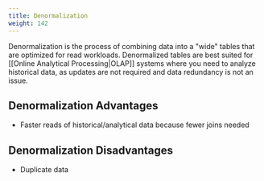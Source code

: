 ```yaml
---
title: Denormalization
weight: 142
---
```



Denormalization is the process of combining data into a "wide" tables that are optimized for read workloads. Denormalized tables are best suited for [[Online Analytical Processing|OLAP]] systems where you need to analyze historical data, as updates are not required and data redundancy is not an issue.

## Denormalization Advantages

- Faster reads of historical/analytical data because fewer joins needed

## Denormalization Disadvantages

- Duplicate data

